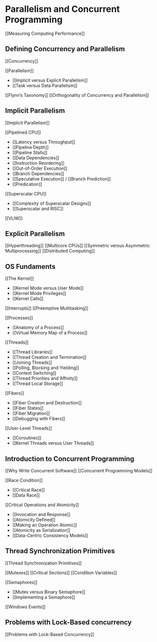 # Parallelism and Concurrent Programming

[[Measuring Computing Performance]]

## Defining Concurrency and Parallelism 

[[Concurrency]]

[[Parallelism]]
- [[Implicit versus Explicit Parallelism]]
- [[Task versus Data Parallelism]]

[[Flynn’s Taxonomy]]
[[Orthogonality of Concurrency and Parallelism]]

## Implicit Parallelism

[[Implicit Parallelism]]

[[Pipelined CPU]]
- [[Latency versus Throughput]]
- [[Pipeline Depth]]
- [[Pipeline Stalls]]
- [[Data Dependencies]]
- [[Instruction Reordering]]
- [[Out-of-Order Execution]]
- [[Branch Dependencies]]
- [[Speculative Execution]] / [[Branch Prediction]]
- [[Predication]]

[[Superscalar CPU]]
- [[Complexity of Superscalar Designs]]
- [[Superscalar and RISC]]

[[VLIW]]

## Explicit Parallelism

[[Hyperthreading]]
[[Multicore CPUs]]
[[Symmetric versus Asymmetric Multiprocessing]]
[[Distributed Computing]]

## OS Fundaments

[[The Kernel]]
- [[Kernel Mode versus User Mode]]
- [[Kernel Mode Privileges]]
- [[Kernel Calls]]

[[Interrupts]]
[[Preemptive Multitasking]]

[[Processes]]
- [[Anatomy of a Process]]
- [[Virtual Memory Map of a Process]]

[[Threads]]
- [[Thread Libraries]]
- [[Thread Creation and Termination]]
- [[Joining Threads]]
- [[Polling, Blocking and Yielding]]
- [[Context Switching]]
- [[Thread Priorities and Affinity]]
- [[Thread Local Storage]]

[[Fibers]]
- [[Fiber Creation and Destruction]]
- [[Fiber States]]
- [[Fiber Migration]]
- [[Debugging with Fibers]]

[[User-Level Threads]]
- [[Coroutines]]
- [[Kernel Threads versus User Threads]]

## Introduction to Concurrent Programming

[[Why Write Concurrent Software]]
[[Concurrent Programming Models]]

[[Race Condition]]
- [[Critical Race]]
- [[Data Race]]

[[Critical Operations and Atomicity]]
- [[Invocation and Response]]
- [[Atomicity Defined]]
- [[Making an Operation Atomic]]
- [[Atomicity as Serialization]]
- [[Data-Centric Consistency Models]]

## Thread Synchronization Primitives

[[Thread Synchronization Primitives]]

[[Mutexes]]
[[Critical Sections]]
[[Condition Variables]]

[[Semaphores]]
- [[Mutex versus Binary Semaphore]]
- [[Implementing a Semaphore]]

[[Windows Events]]

## Problems with Lock-Based concurrency

[[Problems with Lock-Based Concurrency]]